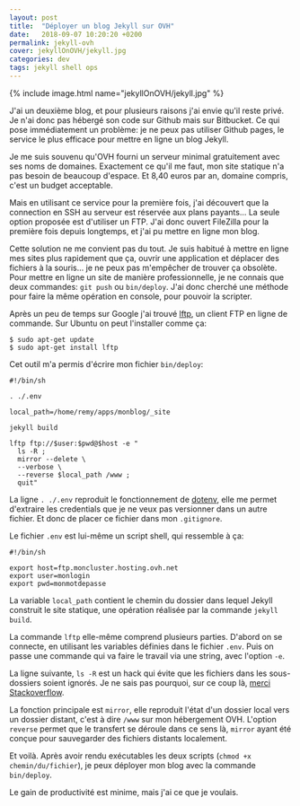 ```yaml
---
layout: post
title:  "Déployer un blog Jekyll sur OVH"
date:   2018-09-07 10:20:20 +0200
permalink: jekyll-ovh
cover: jekyllOnOVH/jekyll.jpg
categories: dev
tags: jekyll shell ops
---
```


{% include image.html name="jekyllOnOVH/jekyll.jpg" %}

J'ai un deuxième blog, et pour plusieurs raisons j'ai envie qu'il reste privé. Je n'ai donc pas hébergé son code sur Github mais sur Bitbucket. Ce qui pose immédiatement un problème: je ne peux pas utiliser Github pages, le service le plus efficace pour mettre en ligne un blog Jekyll.

Je me suis souvenu qu'OVH fourni un serveur minimal gratuitement avec ses noms de domaines. Exactement ce qu'il me faut, mon site statique n'a pas besoin de beaucoup d'espace. Et 8,40 euros par an, domaine compris, c'est un budget acceptable.

<!--more-->

Mais en utilisant ce service pour la première fois, j'ai découvert que la connection en SSH au serveur est réservée aux plans payants... La seule option proposée est d'utiliser un FTP. J'ai donc ouvert FileZilla pour la première fois depuis longtemps, et j'ai pu mettre en ligne mon blog.

Cette solution ne me convient pas du tout. Je suis habitué à mettre en ligne mes sites plus rapidement que ça, ouvrir une application et déplacer des fichiers à la souris... je ne peux pas m'empêcher de trouver ça obsolète. Pour mettre en ligne un site de manière professionnelle, je ne connais que deux commandes: `git push` ou `bin/deploy`. J'ai donc cherché une méthode pour faire la même opération en console, pour pouvoir la scripter.

Après un peu de temps sur Google j'ai trouvé [lftp](https://doc.ubuntu-fr.org/lftp), un client FTP en ligne de commande. Sur Ubuntu on peut l'installer comme ça:

```shell
$ sudo apt-get update
$ sudo apt-get install lftp
```

Cet outil m'a permis d'écrire mon fichier `bin/deploy`:

```shell
#!/bin/sh

. ./.env

local_path=/home/remy/apps/monblog/_site

jekyll build

lftp ftp://$user:$pwd@$host -e "
  ls -R ;
  mirror --delete \
  --verbose \
  --reverse $local_path /www ;
  quit"
```

La ligne `. ./.env` reproduit le fonctionnement de [dotenv](https://github.com/motdotla/dotenv), elle me permet d'extraire les credentials que je ne veux pas versionner dans un autre fichier. Et donc de placer ce fichier dans mon `.gitignore`.

Le fichier `.env` est lui-même un script shell, qui ressemble à ça:

```shell
#!/bin/sh

export host=ftp.moncluster.hosting.ovh.net
export user=monlogin
export pwd=monmotdepasse
```

La variable `local_path` contient le chemin du dossier dans lequel Jekyll construit le site statique, une opération réalisée par la commande `jekyll build`.

La commande `lftp` elle-même comprend plusieurs parties. D'abord on se connecte, en utilisant les variables définies dans le fichier `.env`. Puis on passe une commande qui va faire le travail via une string, avec l'option `-e`.

La ligne suivante, `ls -R` est un hack qui évite que les fichiers dans les sous-dossiers soient ignorés. Je ne sais pas pourquoi, sur ce coup là, [merci Stackoverflow](https://serverfault.com/questions/742459/lftp-reverse-mirror-silently-skips-files-in-subfolders).

La fonction principale est `mirror`, elle reproduit l'état d'un dossier local vers un dossier distant, c'est à dire `/www` sur mon hébergement OVH. L'option `reverse` permet que le transfert se déroule dans ce sens là, `mirror` ayant été conçue pour sauvegarder des fichiers distants localement.

Et voilà. Après avoir rendu exécutables les deux scripts (`chmod +x chemin/du/fichier`), je peux déployer mon blog avec la commande `bin/deploy`.

Le gain de productivité est minime, mais j'ai ce que je voulais.